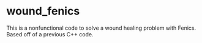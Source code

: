 # wound_fenics

This is a nonfunctional code to solve a wound healing problem with Fenics. Based off of a previous C++ code.
